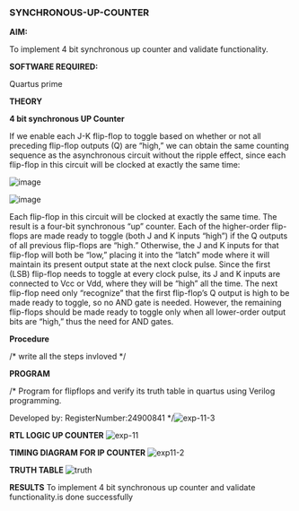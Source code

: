 ### SYNCHRONOUS-UP-COUNTER

**AIM:**

To implement 4 bit synchronous up counter and validate functionality.

**SOFTWARE REQUIRED:**

Quartus prime

**THEORY**

**4 bit synchronous UP Counter**

If we enable each J-K flip-flop to toggle based on whether or not all preceding flip-flop outputs (Q) are “high,” we can obtain the same counting sequence as the asynchronous circuit without the ripple effect, since each flip-flop in this circuit will be clocked at exactly the same time:

![image](https://github.com/naavaneetha/SYNCHRONOUS-UP-COUNTER/assets/154305477/d5db3fa0-e413-404c-b80e-b2f39d82e7e8)


![image](https://github.com/naavaneetha/SYNCHRONOUS-UP-COUNTER/assets/154305477/52cb61eb-d04b-442d-810c-31185a68410b)

Each flip-flop in this circuit will be clocked at exactly the same time.
The result is a four-bit synchronous “up” counter. Each of the higher-order flip-flops are made ready to toggle (both J and K inputs “high”) if the Q outputs of all previous flip-flops are “high.”
Otherwise, the J and K inputs for that flip-flop will both be “low,” placing it into the “latch” mode where it will maintain its present output state at the next clock pulse.
Since the first (LSB) flip-flop needs to toggle at every clock pulse, its J and K inputs are connected to Vcc or Vdd, where they will be “high” all the time.
The next flip-flop need only “recognize” that the first flip-flop’s Q output is high to be made ready to toggle, so no AND gate is needed.
However, the remaining flip-flops should be made ready to toggle only when all lower-order output bits are “high,” thus the need for AND gates.

**Procedure**

/* write all the steps invloved */

**PROGRAM**

/* Program for flipflops and verify its truth table in quartus using Verilog programming. 

Developed by: RegisterNumber:24900841
*/![exp-11-3](https://github.com/user-attachments/assets/b8d40968-b0ae-4f44-9916-862465db0ad8)

**RTL LOGIC UP COUNTER**
![exp-11](https://github.com/user-attachments/assets/20862fe3-c405-4425-9907-7135e8fd3f45)

**TIMING DIAGRAM FOR IP COUNTER**
![exp11-2](https://github.com/user-attachments/assets/b2fa2981-c898-4033-9684-47eb470ff9d0)

**TRUTH TABLE**
![truth](https://github.com/user-attachments/assets/9f086abd-7781-4064-889c-cdb098235dce)

**RESULTS**
To implement 4 bit synchronous up counter and validate functionality.is done successfully
